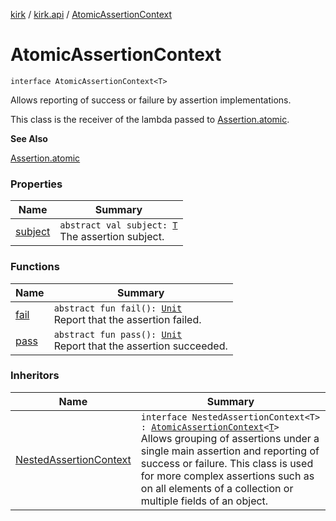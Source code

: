[kirk](../../index.md) / [kirk.api](../index.md) / [AtomicAssertionContext](./index.md)

# AtomicAssertionContext

`interface AtomicAssertionContext<T>`

Allows reporting of success or failure by assertion implementations.

This class is the receiver of the lambda passed to [Assertion.atomic](../-assertion/atomic.md).

**See Also**

[Assertion.atomic](../-assertion/atomic.md)

### Properties

| Name | Summary |
|---|---|
| [subject](subject.md) | `abstract val subject: `[`T`](index.md#T)<br>The assertion subject. |

### Functions

| Name | Summary |
|---|---|
| [fail](fail.md) | `abstract fun fail(): `[`Unit`](https://kotlinlang.org/api/latest/jvm/stdlib/kotlin/-unit/index.html)<br>Report that the assertion failed. |
| [pass](pass.md) | `abstract fun pass(): `[`Unit`](https://kotlinlang.org/api/latest/jvm/stdlib/kotlin/-unit/index.html)<br>Report that the assertion succeeded. |

### Inheritors

| Name | Summary |
|---|---|
| [NestedAssertionContext](../-nested-assertion-context/index.md) | `interface NestedAssertionContext<T> : `[`AtomicAssertionContext`](./index.md)`<`[`T`](../-nested-assertion-context/index.md#T)`>`<br>Allows grouping of assertions under a single main assertion and reporting of success or failure. This class is used for more complex assertions such as on all elements of a collection or multiple fields of an object. |
